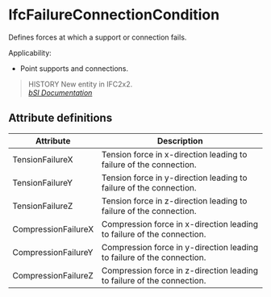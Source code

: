 IfcFailureConnectionCondition
=============================
Defines forces at which a support or connection fails.  
  
Applicability:  
  
* Point supports and connections.  
  
> HISTORY  New entity in IFC2x2.  
[ _bSI
Documentation_](https://standards.buildingsmart.org/IFC/DEV/IFC4_2/FINAL/HTML/schema/ifcstructuralloadresource/lexical/ifcfailureconnectioncondition.htm)


Attribute definitions
---------------------
| Attribute           | Description                                                            |
|---------------------|------------------------------------------------------------------------|
| TensionFailureX     | Tension force in x-direction leading to failure of the connection.     |
| TensionFailureY     | Tension force in y-direction leading to failure of the connection.     |
| TensionFailureZ     | Tension force in z-direction leading to failure of the connection.     |
| CompressionFailureX | Compression force in x-direction leading to failure of the connection. |
| CompressionFailureY | Compression force in y-direction leading to failure of the connection. |
| CompressionFailureZ | Compression force in z-direction leading to failure of the connection. |

